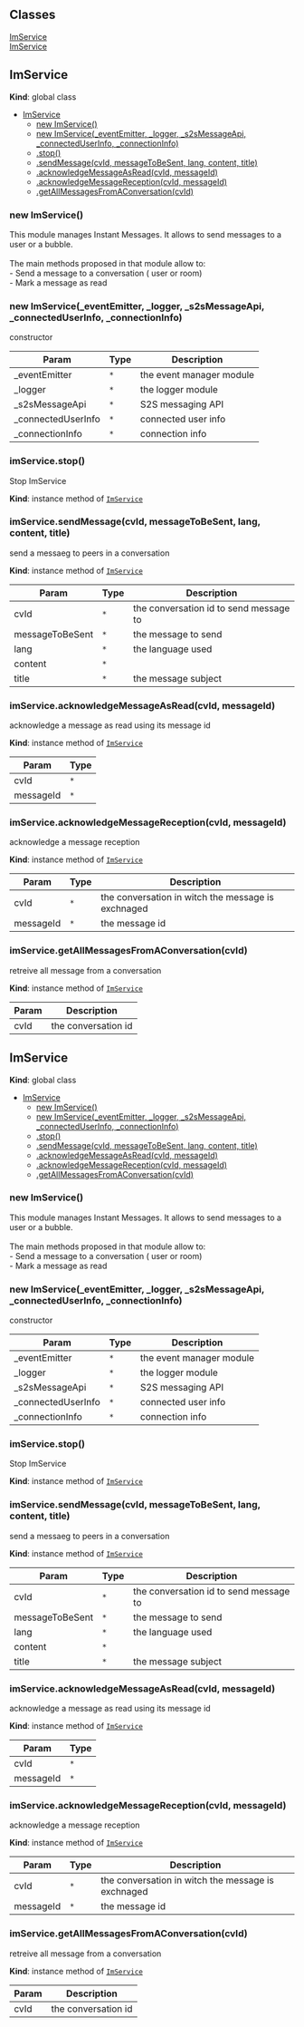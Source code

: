 ## Classes

<dl>
<dt><a href="#ImService">ImService</a></dt>
<dd></dd>
<dt><a href="#ImService">ImService</a></dt>
<dd></dd>
</dl>

<a name="ImService"></a>

## ImService
**Kind**: global class  

* [ImService](#ImService)
    * [new ImService()](#new_ImService_new)
    * [new ImService(_eventEmitter, _logger, _s2sMessageApi, _connectedUserInfo, _connectionInfo)](#new_ImService_new)
    * [.stop()](#ImService+stop)
    * [.sendMessage(cvId, messageToBeSent, lang, content, title)](#ImService+sendMessage)
    * [.acknowledgeMessageAsRead(cvId, messageId)](#ImService+acknowledgeMessageAsRead)
    * [.acknowledgeMessageReception(cvId, messageId)](#ImService+acknowledgeMessageReception)
    * [.getAllMessagesFromAConversation(cvId)](#ImService+getAllMessagesFromAConversation)

<a name="new_ImService_new"></a>

### new ImService()
This module manages Instant Messages. It allows to send messages to a user or a bubble.     <br><br>     The main methods proposed in that module allow to: <br>     - Send a message to a conversation ( user or room) <br>     - Mark a message as read <br>

<a name="new_ImService_new"></a>

### new ImService(_eventEmitter, _logger, _s2sMessageApi, _connectedUserInfo, _connectionInfo)
constructor


| Param | Type | Description |
| --- | --- | --- |
| _eventEmitter | <code>\*</code> | the event manager module |
| _logger | <code>\*</code> | the logger module |
| _s2sMessageApi | <code>\*</code> | S2S messaging API |
| _connectedUserInfo | <code>\*</code> | connected user info |
| _connectionInfo | <code>\*</code> | connection info |

<a name="ImService+stop"></a>

### imService.stop()
Stop ImService

**Kind**: instance method of [<code>ImService</code>](#ImService)  
<a name="ImService+sendMessage"></a>

### imService.sendMessage(cvId, messageToBeSent, lang, content, title)
send a messaeg to peers in a conversation

**Kind**: instance method of [<code>ImService</code>](#ImService)  

| Param | Type | Description |
| --- | --- | --- |
| cvId | <code>\*</code> | the conversation id to send message to |
| messageToBeSent | <code>\*</code> | the message to send |
| lang | <code>\*</code> | the language used |
| content | <code>\*</code> |  |
| title | <code>\*</code> | the message subject |

<a name="ImService+acknowledgeMessageAsRead"></a>

### imService.acknowledgeMessageAsRead(cvId, messageId)
acknowledge a message as read using its message id

**Kind**: instance method of [<code>ImService</code>](#ImService)  

| Param | Type |
| --- | --- |
| cvId | <code>\*</code> | 
| messageId | <code>\*</code> | 

<a name="ImService+acknowledgeMessageReception"></a>

### imService.acknowledgeMessageReception(cvId, messageId)
acknowledge a message reception

**Kind**: instance method of [<code>ImService</code>](#ImService)  

| Param | Type | Description |
| --- | --- | --- |
| cvId | <code>\*</code> | the conversation in witch the message is exchnaged |
| messageId | <code>\*</code> | the message id |

<a name="ImService+getAllMessagesFromAConversation"></a>

### imService.getAllMessagesFromAConversation(cvId)
retreive all message from a conversation

**Kind**: instance method of [<code>ImService</code>](#ImService)  

| Param | Description |
| --- | --- |
| cvId | the conversation id |

<a name="ImService"></a>

## ImService
**Kind**: global class  

* [ImService](#ImService)
    * [new ImService()](#new_ImService_new)
    * [new ImService(_eventEmitter, _logger, _s2sMessageApi, _connectedUserInfo, _connectionInfo)](#new_ImService_new)
    * [.stop()](#ImService+stop)
    * [.sendMessage(cvId, messageToBeSent, lang, content, title)](#ImService+sendMessage)
    * [.acknowledgeMessageAsRead(cvId, messageId)](#ImService+acknowledgeMessageAsRead)
    * [.acknowledgeMessageReception(cvId, messageId)](#ImService+acknowledgeMessageReception)
    * [.getAllMessagesFromAConversation(cvId)](#ImService+getAllMessagesFromAConversation)

<a name="new_ImService_new"></a>

### new ImService()
This module manages Instant Messages. It allows to send messages to a user or a bubble.     <br><br>     The main methods proposed in that module allow to: <br>     - Send a message to a conversation ( user or room) <br>     - Mark a message as read <br>

<a name="new_ImService_new"></a>

### new ImService(_eventEmitter, _logger, _s2sMessageApi, _connectedUserInfo, _connectionInfo)
constructor


| Param | Type | Description |
| --- | --- | --- |
| _eventEmitter | <code>\*</code> | the event manager module |
| _logger | <code>\*</code> | the logger module |
| _s2sMessageApi | <code>\*</code> | S2S messaging API |
| _connectedUserInfo | <code>\*</code> | connected user info |
| _connectionInfo | <code>\*</code> | connection info |

<a name="ImService+stop"></a>

### imService.stop()
Stop ImService

**Kind**: instance method of [<code>ImService</code>](#ImService)  
<a name="ImService+sendMessage"></a>

### imService.sendMessage(cvId, messageToBeSent, lang, content, title)
send a messaeg to peers in a conversation

**Kind**: instance method of [<code>ImService</code>](#ImService)  

| Param | Type | Description |
| --- | --- | --- |
| cvId | <code>\*</code> | the conversation id to send message to |
| messageToBeSent | <code>\*</code> | the message to send |
| lang | <code>\*</code> | the language used |
| content | <code>\*</code> |  |
| title | <code>\*</code> | the message subject |

<a name="ImService+acknowledgeMessageAsRead"></a>

### imService.acknowledgeMessageAsRead(cvId, messageId)
acknowledge a message as read using its message id

**Kind**: instance method of [<code>ImService</code>](#ImService)  

| Param | Type |
| --- | --- |
| cvId | <code>\*</code> | 
| messageId | <code>\*</code> | 

<a name="ImService+acknowledgeMessageReception"></a>

### imService.acknowledgeMessageReception(cvId, messageId)
acknowledge a message reception

**Kind**: instance method of [<code>ImService</code>](#ImService)  

| Param | Type | Description |
| --- | --- | --- |
| cvId | <code>\*</code> | the conversation in witch the message is exchnaged |
| messageId | <code>\*</code> | the message id |

<a name="ImService+getAllMessagesFromAConversation"></a>

### imService.getAllMessagesFromAConversation(cvId)
retreive all message from a conversation

**Kind**: instance method of [<code>ImService</code>](#ImService)  

| Param | Description |
| --- | --- |
| cvId | the conversation id |

